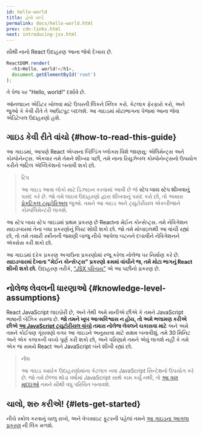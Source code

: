 ```yaml
---
id: hello-world
title: હેલો વર્લ્ડ
permalink: docs/hello-world.html
prev: cdn-links.html
next: introducing-jsx.html
---
```


સૌથી નાનો React ઉદાહરણ આના જેવો દેખાય છે.

```js
ReactDOM.render(
  <h1>Hello, world!</h1>,
  document.getElementById('root')
);
```

તે પેજ પર "Hello, world!" દર્શાવે છે.

[](codepen://hello-world)

ઑનલાઇન એડિટર ખોલવા માટે ઉપરની લિંકને ક્લિક કરો. કેટલાક ફેરફારો કરો, અને જુઓ કે કેવી રીતે તે આઉટપુટ બદલશે. આ ગાઇડમાં મોટાભાગના પેજમાં આના જેવા એડિટેબલ ઉદાહરણો હશે.


## ગાઇડ કેવી રીતે વાંચો {#how-to-read-this-guide}

આ ગાઇડમાં, આપણે React એપ્સના બિલ્ડિંગ બ્લોક્સ વિશે જાણસુ: એલિમેન્ટ્સ અને કોમ્પોનેન્ટ્સ. એકવાર તમે તેમને શીખ્યા પછી, તમે નાના રિયુઝેબલ કોમ્પોનેન્ટ્સનો ઉપયોગ કરીને જટિલ એપ્લિકેશનો બનાવી શકો છો.

>ટિપ
>
>આ ગાઇડ આવા લોકો માટે ડિઝાઇન કરવામાં આવી છે જે **સ્ટેપ બાય સ્ટેપ શીખવાનું** પસંદ કરે છે. જો તમે લાઇવ ઉદાહરણો દ્વારા શીખવાનું પસંદ કરો છો, તો અમારા [પ્રેકટિકલ ટ્યૂટોરિઅલ](/tutorial/tutorial.html) જુઓ. તમને આ ગાઇડ અને ટ્યુટોરીયલ એકબીજાને કોમ્પલિમેન્ટરી લાગશે.

આ સ્ટેપ બાય સ્ટેપ ગાઇડમાં પ્રથમ પ્રકરણ છે Reactના મેઈન કોન્સેપ્ટ્સ. તમે નેવિગેશન સાઇડબારમાં તેના બધા પ્રકરણોનું લિસ્ટ શોધી શકો છો. જો તમે મોબાઇલથી આ વાંચી રહ્યાં છો, તો તમે તમારી સ્ક્રીનની જમણી બાજુ નીચે આપેલા બટનને દબાવીને નેવિગેશનને ઍક્સેસ કરી શકો છો.

આ ગાઇડમાં દરેક પ્રકરણ અગાઉના પ્રકરણોમાં રજૂ કરેલા નોલેજ પર નિર્માણ કરે છે. **સાઇડબારમાં દેખાતા "મેઈન કોન્સેપ્ટ્સ" પ્રકરણો ક્રમમાં વાંચીને જ, તમે મોટા ભાગનું React શીખી શકો છો.** ઉદાહરણ તરીકે, [“JSX પરિચય”](/docs/introducing-jsx.html) એ આ પછીનો પ્રકરણ છે.

## નોલેજ લેવલની ધારણાઓ {#knowledge-level-assumptions}

React JavaScript લાઇબ્રેરી છે, અને તેથી અમે માનીએ છીએ કે તમને JavaScript ભાષાની બેઝિક સમજ છે. **જો તમને ખૂબ આત્મવિશ્વાસ ન હોય, તો અમે ભલામણ કરીએ છીએ [આ JavaScript ટ્યુટોરીયલ વાંચો](https://developer.mozilla.org/en-US/docs/Web/JavaScript/A_re-introduction_to_JavaScript) તમારા નોલેજ લેવલને ચકાસવા માટે** અને અમે તમને કોઈપણ ગૂંચવણો વગર આ ગાઇડને અનુસરવા માટે સક્ષમ બનાવીશું. તમે 30 મિનિટ અને એક કલાકની વચ્ચે પૂર્ણ કરી શકો છો, અને પરિણામે તમને એવું લાગશે નહીં કે તમે એક જ સમયે React અને JavaScript બંને શીખી રહ્યાં છો.

>નૉૅધ
>
>આ ગાઇડ ક્યારેક ઉદાહરણોમાંના કેટલાક નવા JavaScript સિન્ટેક્ષનો ઉપયોગ કરે છે. જો તમે છેલ્લા થોડા વર્ષોમાં JavaScript સાથે કામ કર્યું નથી, તો [આ ત્રણ મુદ્દાઓ](https://gist.github.com/gaearon/683e676101005de0add59e8bb345340c) તમને સૌથી વધુ પરિચિત બનાવશે.


## ચાલો, શરુ કરીએ! {#lets-get-started}

નીચે સ્ક્રોલ કરવાનું ચાલુ રાખો, અને વેબસાઇટ ફૂટરની પહેલાં તમને [આ ગાઇડના આગલા પ્રકરણ](/docs/introducing-jsx.html) ની લિંક મળશે.


